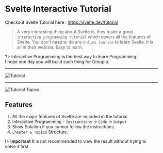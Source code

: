 # Svelte Interactive Tutorial

Checkout Svelte Tutorial here : https://svelte.dev/tutorial

> A very interesting thing about Svelte is, they made a great `interactive programming tutorial` which covers all the features of Svelte. You don't need to do any `Online Courses` to learn Svelte. It is all in their webiste. Easy to learn.

?> Interactive Programming is the best way to learn Programming.<br>
I hope one day you will build such thing for Groupla.

---

![Tutorial](assets/tutorial-1.png)

---

![Tutorial Topics](assets/tutorial-2.png)

## Features

1. All the major features of Svelte are included in the tutorial.
1. Interactive Programming - `Instructions` -> `Code` -> `Output`
1. Show Solution if you cannot follow the instructions.
1. `Chapter & Topics` Structure.

!> **Important** It is not recommended to view the result without trying to solve it first.
